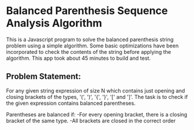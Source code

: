 # Balanced Parenthesis Sequence Analysis Algorithm

This is a Javascript program to solve the balanced parenthesis string problem using a simple algorithm. Some basic optimizations have been incorporated to check the contents of the string before applying the algorithm. This app took about 45 minutes to build and test.
        
## Problem Statement:

For any given string expression of size N which contains just opening and closing brackets of the types, '(', ')', '{', '}', '[' and ']'. The task is to check if the given expression contains balanced parentheses.

Parentheses are balanced if:
-For every opening bracket, there is a closing bracket of the same type.
-All brackets are closed in the correct order
